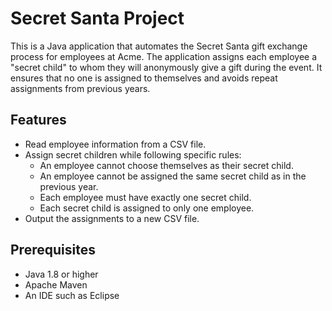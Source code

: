 # Secret Santa Project

This is a Java application that automates the Secret Santa gift exchange process for employees at Acme. The application assigns each employee a "secret child" to whom they will anonymously give a gift during the event. It ensures that no one is assigned to themselves and avoids repeat assignments from previous years.

## Features

- Read employee information from a CSV file.
- Assign secret children while following specific rules:
  - An employee cannot choose themselves as their secret child.
  - An employee cannot be assigned the same secret child as in the previous year.
  - Each employee must have exactly one secret child.
  - Each secret child is assigned to only one employee.
- Output the assignments to a new CSV file.

## Prerequisites

- Java 1.8 or higher
- Apache Maven
- An IDE such as Eclipse

